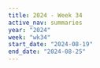 ```yaml
---
title: 2024 - Week 34
active_nav: summaries
year: "2024"
week: "wk34"
start_date: "2024-08-19"
end_date: "2024-08-25"
---
```

